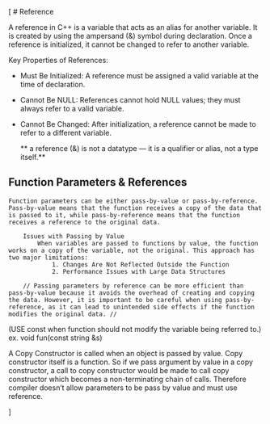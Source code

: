 [ # Reference
 
 A reference in C++ is a variable that acts as an alias for another variable. It is created by using the ampersand (&) symbol during declaration. Once a reference is initialized, it cannot be changed to refer to another variable.
 
 Key Properties of References:
* Must Be Initialized: A reference must be assigned a valid variable at the time of declaration.
* Cannot Be NULL: References cannot hold NULL values; they must always refer to a valid variable.
* Cannot Be Changed: After initialization, a reference cannot be made to refer to a different variable.


    ** a reference (&) is not a datatype — it is a qualifier or alias, not a type itself.**

## Function Parameters & References
    Function parameters can be either pass-by-value or pass-by-reference. Pass-by-value means that the function receives a copy of the data that is passed to it, while pass-by-reference means that the function receives a reference to the original data.

        Issues with Passing by Value
            When variables are passed to functions by value, the function works on a copy of the variable, not the original. This approach has two major limitations:
                1. Changes Are Not Reflected Outside the Function
                2. Performance Issues with Large Data Structures

        // Passing parameters by reference can be more efficient than pass-by-value because it avoids the overhead of creating and copying the data. However, it is important to be careful when using pass-by-reference, as it can lead to unintended side effects if the function modifies the original data. //


(USE const when function should not modify the variable being referred to.)
ex. void fun(const string &s)


A Copy Constructor  is called when an object is passed by value. Copy constructor itself is a function. So if we pass argument by value in a copy constructor, a call to copy constructor would be made to call copy constructor which becomes a non-terminating chain of calls. Therefore compiler doesn’t allow parameters to be pass by value and must use reference.





]
